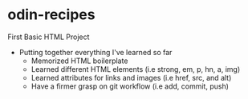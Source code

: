 # odin-recipes
First Basic HTML Project

* Putting together everything I've learned so far
    - Memorized HTML boilerplate 
    - Learned different HTML elements (i.e strong, em, p, hn, a, img)
    - Learned attributes for links and images (i.e href, src, and alt)
    - Have a firmer grasp on git workflow (i.e add, commit, push)


